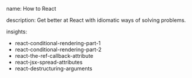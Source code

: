 name: How to React

description: Get better at React with idiomatic ways of solving problems.

insights:
  - react-conditional-rendering-part-1
  - react-conditional-rendering-part-2
  - react-the-ref-callback-attribute
  - react-jsx-spread-attributes
  - react-destructuring-arguments
 
